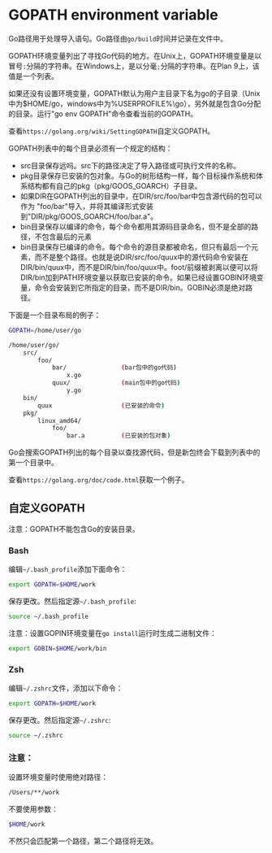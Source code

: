 # GOPATH environment variable

Go路径用于处理导入语句。Go路径由`go/build`时间并记录在文件中。

GOPATH环境变量列出了寻找Go代码的地方。在Unix上，GOPATH环境变量是以冒号`:`分隔的字符串。在Windows上，是以分毫`;`分隔的字符串。在Plan 9上，该值是一个列表。

如果还没有设置环境变量，GOPATH默认为用户主目录下名为go的子目录（Unix中为$HOME/go，windows中为%USERPROFILE%\go），另外就是包含Go分配的目录。运行"go env GOPATH"命令查看当前的GOPATH。

查看`https://golang.org/wiki/SettingGOPATH`自定义GOPATH。

GOPATH列表中的每个目录必须有一个规定的结构：

- src目录保存远吗。src下的路径决定了导入路径或可执行文件的名称。
- pkg目录保存已安装的包对象。与Go的树形结构一样，每个目标操作系统和体系结构都有自己的pkg（pkg/GOOS_GOARCH）子目录。
- 如果DIR在GOPATH列出的目录中，在DIR/src/foo/bar中包含源代码的包可以作为 "foo/bar"导入，并将其编译形式安装到"DIR/pkg/GOOS_GOARCH/foo/bar.a"。
- bin目录保存以编译的命令，每个命令都用其源码目录命名，但不是全部的路径，不包含最后的元素
- bin目录保存已编译的命令。每个命令的源目录都被命名，但只有最后一个元素，而不是整个路径。也就是说DIR/src/foo/quux中的源代码命令安装在DIR/bin/quux中，而不是DIR/bin/foo/quux中。foot/前缀被剥离以便可以将DIR/bin加到PATH环境变量以获取已安装的命令。如果已经设置GOBIN环境变量，命令会安装到它所指定的目录，而不是DIR/bin。GOBIN必须是绝对路径。

下面是一个目录布局的例子：

``` bash
GOPATH=/home/user/go

/home/user/go/
    src/
        foo/
            bar/               (bar包中的go代码)
                x.go
            quux/              (main包中的go代码)
                y.go
    bin/
        quux                   (已安装的命令)
    pkg/
        linux_amd64/
            foo/
                bar.a          (已安装的包对象)
```

Go会搜索GOPATH列出的每个目录以查找源代码，但是新包终会下载到列表中的第一个目录中。

查看`https://golang.org/doc/code.html`获取一个例子。

## 自定义GOPATH

注意：GOPATH不能包含Go的安装目录。

### Bash

编辑`~/.bash_profile`添加下面命令：

``` bash
export GOPATH=$HOME/work
```

保存更改。然后指定源`~/.bash_profile`:

``` bash
source ~/.bash_profile
```

注意：设置GOPIN环境变量在`go install`运行时生成二进制文件：

``` bash
export GOBIN=$HOME/work/bin
```

### Zsh

编辑`~/.zshrc`文件，添加以下命令：

``` bash
export GOPATH=$HOME/work
```

保存更改。然后指定源`~/.zshrc`:

``` bash
source ~/.zshrc
```

### 注意：

设置环境变量时使用绝对路径：

``` bash
/Users/**/work
```

不要使用参数：

``` bash
$HOME/work
```

不然只会匹配第一个路径，第二个路径将无效。